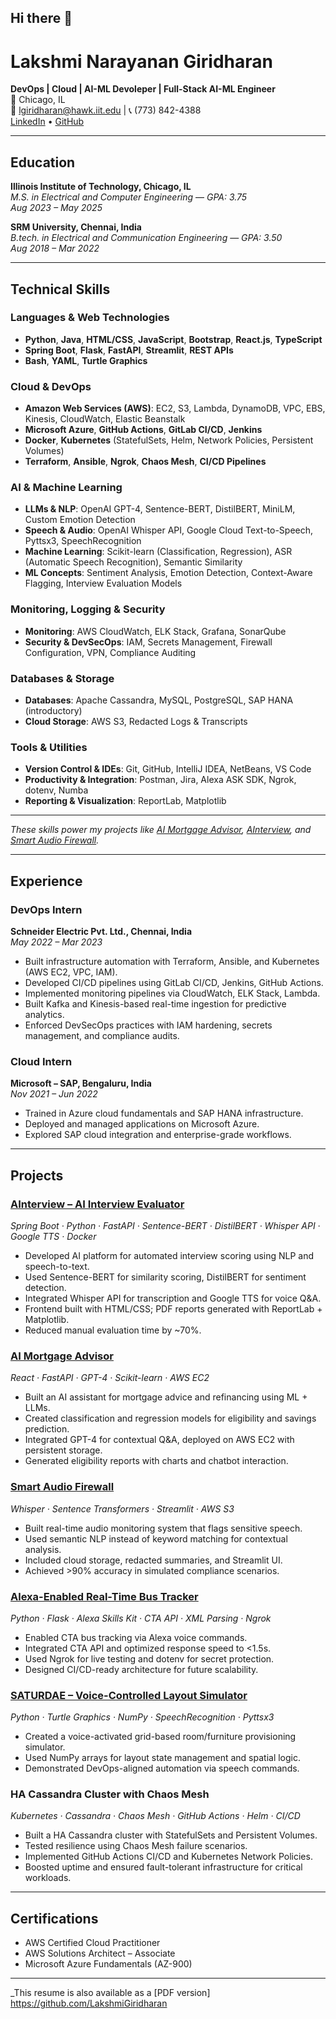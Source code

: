 ## Hi there 👋


#  Lakshmi Narayanan Giridharan

**DevOps | Cloud | AI-ML Devoleper | Full-Stack AI-ML Engineer**  
📍 Chicago, IL  
📧 lgiridharan@hawk.iit.edu | 📞 (773) 842-4388  
[LinkedIn](https://www.linkedin.com/in/lakshmi-narayanan-giridharan-81060a238/) • [GitHub](https://github.com/LakshmiGiridharan)

---

##  Education

**Illinois Institute of Technology, Chicago, IL**  
*M.S. in Electrical and Computer Engineering* — *GPA: 3.75*  
_Aug 2023 – May 2025_

**SRM University, Chennai, India**  
*B.tech. in Electrical and Communication Engineering* — *GPA: 3.50*  
_Aug 2018 – Mar 2022_

---

##  Technical Skills

###  Languages & Web Technologies
- **Python**, **Java**, **HTML/CSS**, **JavaScript**, **Bootstrap**, **React.js**, **TypeScript**
- **Spring Boot**, **Flask**, **FastAPI**, **Streamlit**, **REST APIs**
- **Bash**, **YAML**, **Turtle Graphics**

###  Cloud & DevOps
- **Amazon Web Services (AWS)**: EC2, S3, Lambda, DynamoDB, VPC, EBS, Kinesis, CloudWatch, Elastic Beanstalk
- **Microsoft Azure**, **GitHub Actions**, **GitLab CI/CD**, **Jenkins**
- **Docker**, **Kubernetes** (StatefulSets, Helm, Network Policies, Persistent Volumes)
- **Terraform**, **Ansible**, **Ngrok**, **Chaos Mesh**, **CI/CD Pipelines**

###  AI & Machine Learning
- **LLMs & NLP**: OpenAI GPT-4, Sentence-BERT, DistilBERT, MiniLM, Custom Emotion Detection
- **Speech & Audio**: OpenAI Whisper API, Google Cloud Text-to-Speech, Pyttsx3, SpeechRecognition
- **Machine Learning**: Scikit-learn (Classification, Regression), ASR (Automatic Speech Recognition), Semantic Similarity
- **ML Concepts**: Sentiment Analysis, Emotion Detection, Context-Aware Flagging, Interview Evaluation Models

###  Monitoring, Logging & Security
- **Monitoring**: AWS CloudWatch, ELK Stack, Grafana, SonarQube
- **Security & DevSecOps**: IAM, Secrets Management, Firewall Configuration, VPN, Compliance Auditing

###  Databases & Storage
- **Databases**: Apache Cassandra, MySQL, PostgreSQL, SAP HANA (introductory)
- **Cloud Storage**: AWS S3, Redacted Logs & Transcripts

###  Tools & Utilities
- **Version Control & IDEs**: Git, GitHub, IntelliJ IDEA, NetBeans, VS Code
- **Productivity & Integration**: Postman, Jira, Alexa ASK SDK, Ngrok, dotenv, Numba
- **Reporting & Visualization**: ReportLab, Matplotlib

---

 _These skills power my projects like [AI Mortgage Advisor](https://github.com/LakshmiGiridharan/ai-mortgage-advisor), [AInterview](https://github.com/LakshmiGiridharan/AInterview), and [Smart Audio Firewall](https://github.com/LakshmiGiridharan/smart-audio-firewall)._  


---

##  Experience

###  DevOps Intern  
**Schneider Electric Pvt. Ltd., Chennai, India**  
*May 2022 – Mar 2023*  
- Built infrastructure automation with Terraform, Ansible, and Kubernetes (AWS EC2, VPC, IAM).  
- Developed CI/CD pipelines using GitLab CI/CD, Jenkins, GitHub Actions.  
- Implemented monitoring pipelines via CloudWatch, ELK Stack, Lambda.  
- Built Kafka and Kinesis-based real-time ingestion for predictive analytics.  
- Enforced DevSecOps practices with IAM hardening, secrets management, and compliance audits.

###  Cloud Intern  
**Microsoft – SAP, Bengaluru, India**  
*Nov 2021 – Jun 2022*  
- Trained in Azure cloud fundamentals and SAP HANA infrastructure.  
- Deployed and managed applications on Microsoft Azure.  
- Explored SAP cloud integration and enterprise-grade workflows.

---

##  Projects

###  [AInterview – AI Interview Evaluator](https://github.com/LakshmiGiridharan/AInterview)  
*Spring Boot · Python · FastAPI · Sentence-BERT · DistilBERT · Whisper API · Google TTS · Docker*  
- Developed AI platform for automated interview scoring using NLP and speech-to-text.  
- Used Sentence-BERT for similarity scoring, DistilBERT for sentiment detection.  
- Integrated Whisper API for transcription and Google TTS for voice Q&A.  
- Frontend built with HTML/CSS; PDF reports generated with ReportLab + Matplotlib.  
- Reduced manual evaluation time by ~70%.

###  [AI Mortgage Advisor](https://github.com/LakshmiGiridharan/ai-mortgage-advisor)  
*React · FastAPI · GPT-4 · Scikit-learn · AWS EC2*  
- Built an AI assistant for mortgage advice and refinancing using ML + LLMs.  
- Created classification and regression models for eligibility and savings prediction.  
- Integrated GPT-4 for contextual Q&A, deployed on AWS EC2 with persistent storage.  
- Generated eligibility reports with charts and chatbot interaction.

###  [Smart Audio Firewall](https://github.com/LakshmiGiridharan/smart-audio-firewall)  
*Whisper · Sentence Transformers · Streamlit · AWS S3*  
- Built real-time audio monitoring system that flags sensitive speech.  
- Used semantic NLP instead of keyword matching for contextual analysis.  
- Included cloud storage, redacted summaries, and Streamlit UI.  
- Achieved >90% accuracy in simulated compliance scenarios.

###  [Alexa-Enabled Real-Time Bus Tracker](https://github.com/LakshmiGiridharan/Alexa-ventra-bus-tracker)  
*Python · Flask · Alexa Skills Kit · CTA API · XML Parsing · Ngrok*  
- Enabled CTA bus tracking via Alexa voice commands.  
- Integrated CTA API and optimized response speed to <1.5s.  
- Used Ngrok for live testing and dotenv for secret protection.  
- Designed CI/CD-ready architecture for future scalability.

###  [SATURDAE – Voice-Controlled Layout Simulator](https://github.com/LakshmiGiridharan/SATURDAE-main)  
*Python · Turtle Graphics · NumPy · SpeechRecognition · Pyttsx3*  
- Created a voice-activated grid-based room/furniture provisioning simulator.  
- Used NumPy arrays for layout state management and spatial logic.  
- Demonstrated DevOps-aligned automation via speech commands.

###  HA Cassandra Cluster with Chaos Mesh  
*Kubernetes · Cassandra · Chaos Mesh · GitHub Actions · Helm · CI/CD*  
- Built a HA Cassandra cluster with StatefulSets and Persistent Volumes.  
- Tested resilience using Chaos Mesh failure scenarios.  
- Implemented GitHub Actions CI/CD and Kubernetes Network Policies.  
- Boosted uptime and ensured fault-tolerant infrastructure for critical workloads.

---

##  Certifications

- AWS Certified Cloud Practitioner  
- AWS Solutions Architect – Associate  
- Microsoft Azure Fundamentals (AZ-900)

---

_This resume is also available as a [PDF version] https://github.com/LakshmiGiridharan
